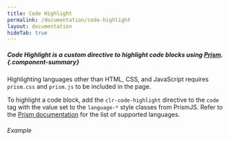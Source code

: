 ```yaml
---
title: Code Highlight
permalink: /documentation/code-highlight
layout: documentation
hideTab: true
---
```


##### Code Highlight is a custom directive to highlight code blocks using [Prism](http://prismjs.com/). {.component-summary}

Highlighting languages other than HTML, CSS, and JavaScript requires <code class="clr-code">prism.css</code> and <code class="clr-code">prism.js</code> to be included in the page.

<clr-code-highlight-imports-demo></clr-code-highlight-imports-demo>

To highlight a code block, add the <code class="clr-code">clr-code-highlight</code> directive to the
<code class="clr-code">code</code> tag with the value set to the <code class="clr-code">language-*</code> style classes
from PrismJS. Refer to the [Prism documentation](http://prismjs.com/#languages-list) for the list of supported languages.

###### Example

<clr-code-highlight-snippet-demo></clr-code-highlight-snippet-demo>
